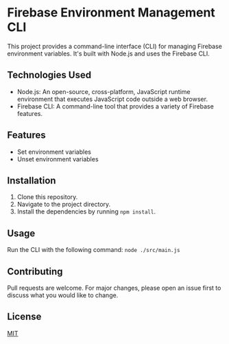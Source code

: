 # Firebase Environment Management CLI

This project provides a command-line interface (CLI) for managing Firebase environment variables. It's built with Node.js and uses the Firebase CLI.

## Technologies Used

- Node.js: An open-source, cross-platform, JavaScript runtime environment that executes JavaScript code outside a web browser.
- Firebase CLI: A command-line tool that provides a variety of Firebase features.

## Features

- Set environment variables
- Unset environment variables

## Installation

1. Clone this repository.
2. Navigate to the project directory.
3. Install the dependencies by running `npm install`.

## Usage

Run the CLI with the following command: `node ./src/main.js`

## Contributing

Pull requests are welcome. For major changes, please open an issue first to discuss what you would like to change.

## License

[MIT](https://choosealicense.com/licenses/mit/)
